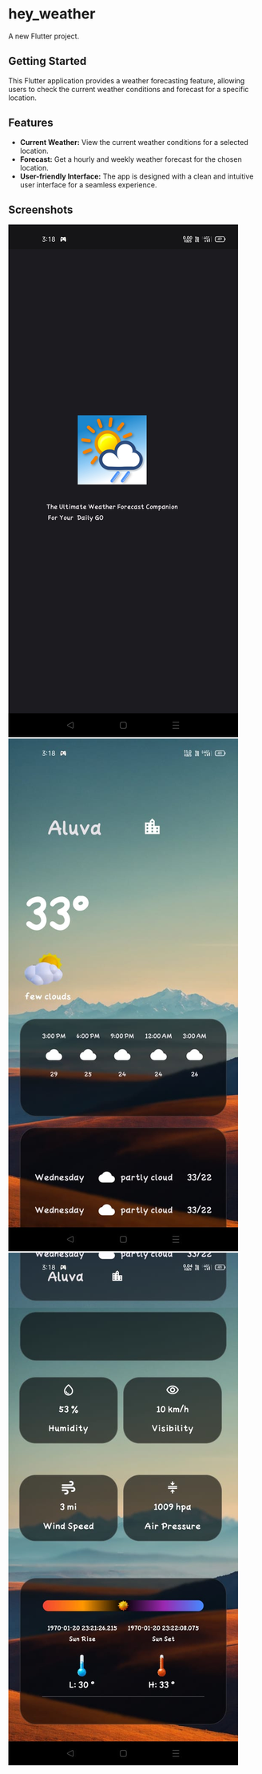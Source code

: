 # hey_weather

A new Flutter project.

## Getting Started

This Flutter application provides a weather forecasting feature, allowing users to check the current weather conditions and forecast for a specific location.

## Features

- **Current Weather:** View the current weather conditions for a selected location.
- **Forecast:** Get a hourly and weekly weather forecast for the chosen location.
- **User-friendly Interface:** The app is designed with a clean and intuitive user interface for a seamless experience.
## Screenshots

![Screenshot 1](screenshots/splash%20screen.jpg)
![Screenshot 2](screenshots/homescreen%201.jpg)
![Screenshot 3](screenshots/homescreen%202.jpg)
